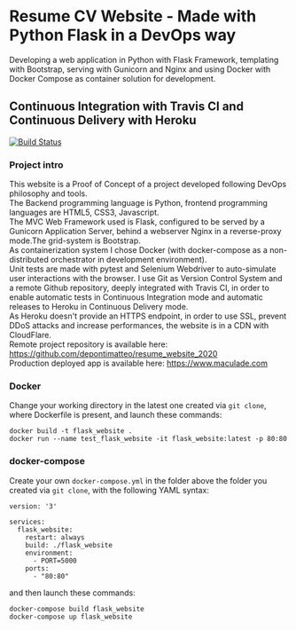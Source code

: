 # Resume CV Website - Made with Python Flask in a DevOps way

Developing a web application in Python with Flask Framework, templating with Bootstrap, serving with Gunicorn and Nginx and using Docker with Docker Compose as container solution for development.

## Continuous Integration with Travis CI and Continuous Delivery with Heroku

[![Build Status](https://travis-ci.org/depontimatteo/resume_website_2020.svg?branch=master)](https://travis-ci.org/depontimatteo/resume_website_2020)

### Project intro

This website is a Proof of Concept of a project developed following DevOps philosophy and tools.  
The Backend programming language is Python, frontend programming languages are HTML5, CSS3, Javascript.  
The MVC Web Framework used is Flask, configured to be served by a Gunicorn Application Server, behind a webserver Nginx in a reverse-proxy mode.The grid-system is Bootstrap.  
As containerization system I chose Docker (with docker-compose as a non-distributed orchestrator in development environment).  
Unit tests are made with pytest and Selenium Webdriver to auto-simulate user interactions with the browser. I use Git as Version Control System and a remote Github repository, deeply integrated with Travis CI, in order to enable automatic tests in Continuous Integration mode and automatic releases to Heroku in Continuous Delivery mode.  
As Heroku doesn't provide an HTTPS endpoint, in order to use SSL, prevent DDoS attacks and increase performances, the website is in a CDN with CloudFlare.   
Remote project repository is available here: https://github.com/depontimatteo/resume_website_2020  
Production deployed app is available here: https://www.maculade.com  

### Docker

Change your working directory in the latest one created via `git clone`, where Dockerfile is present, and launch these commands:

```
docker build -t flask_website .
docker run --name test_flask_website -it flask_website:latest -p 80:80
```

### docker-compose

Create your own `docker-compose.yml` in the folder above the folder you created via `git clone`, with the following YAML syntax:

```
version: '3'

services:
  flask_website:
    restart: always
    build: ./flask_website
    environment:
      - PORT=5000
    ports:
      - "80:80"
```

and then launch these commands:

```
docker-compose build flask_website
docker-compose up flask_website
```